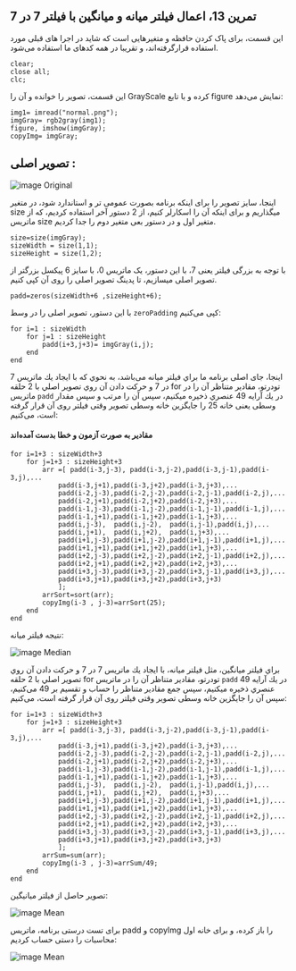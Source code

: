 ## تمرین 13، اعمال فیلتر میانه و میانگین با فیلتر 7 در 7

این قسمت، برای پاک کردن حافظه و متغیرهایی است که شاید در اجرا های قبلی مورد استفاده قرارگرفته‌اند، و تقریبا در همه کدهای ما استفاده می‌شود.

```
clear;
close all;
clc;
```


اين قسمت، تصوير را خوانده و آن را GrayScale كرده و با تابع figure نمایش می‌دهد:
```
img1= imread("normal.png");
imgGray= rgb2gray(img1);
figure, imshow(imgGray);
copyImg= imgGray;
```


## تصویر اصلی :
![image Original](https://github.com/semnan-university-ai/image-processing-class-002/raw/main/exercises/msg67/asset/normal.png)

اینجا، سایز تصویر را برای اینکه برنامه بصورت عمومی تر و استاندارد شود، در متغیر size میگذاریم و برای اینکه آن را اسکارلر کنیم، از 2 دستور آخر استفاده کردیم، که از ماتریس size متغیر اول و در دستور بعی متغیر دوم را جدا کردیم.

```
size=size(imgGray);
sizeWidth = size(1,1);
sizeHeight = size(1,2);
```
با توجه به بزرگی فیلتر یعنی 7، با این دستور، یک ماتریس 0، با سایز 6 پیکسل بزرگتر از تصویر اصلی میسازیم، تا پدینگ تصویر اصلی را روی آن کپی کنیم.
```
padd=zeros(sizeWidth+6 ,sizeHeight+6);
```
با این دستور، تصویر اصلی را در وسط ```zeroPadding``` کپی می‌کنیم:
```
for i=1 : sizeWidth
    for j=1 : sizeHeight
        padd(i+3,j+3)= imgGray(i,j); 
    end
end   
```
اینجا، جای اصلی برنامه ما براي فيلتر ميانه می‌باشد، به نحوي كه با ايجاد يك ماتريس 7 در 7 و حركت دادن آن روي تصوير اصلي با 2 حلقه for تودرتو، مقادير متناظر آن را در ماتريس ```padd``` در يك آرايه 49 عنصري ذخيره ميكنيم، سپس آن را مرتب و سپس مقدار وسطی یعنی خانه 25 را جایگزین خانه وسطی تصویر وقتی فیلتر روی آن قرار گرفته است، می‌کنیم:
#### مقادیر به صورت آزمون و خطا بدست آمده‌اند
```
for i=1+3 : sizeWidth+3
    for j=1+3 : sizeHeight+3
        arr =[ padd(i-3,j-3), padd(i-3,j-2),padd(i-3,j-1),padd(i-3,j),...
            padd(i-3,j+1),padd(i-3,j+2),padd(i-3,j+3),...
            padd(i-2,j-3),padd(i-2,j-2),padd(i-2,j-1),padd(i-2,j),...
            padd(i-2,j+1),padd(i-2,j+2),padd(i-2,j+3),...
            padd(i-1,j-3),padd(i-1,j-2),padd(i-1,j-1),padd(i-1,j),...
            padd(i-1,j+1),padd(i-1,j+2),padd(i-1,j+3),...
            padd(i,j-3),  padd(i,j-2),  padd(i,j-1),padd(i,j),...
            padd(i,j+1),  padd(i,j+2),  padd(i,j+3),...
            padd(i+1,j-3),padd(i+1,j-2),padd(i+1,j-1),padd(i+1,j),...
            padd(i+1,j+1),padd(i+1,j+2),padd(i+1,j+3),...
            padd(i+2,j-3),padd(i+2,j-2),padd(i+2,j-1),padd(i+2,j),...
            padd(i+2,j+1),padd(i+2,j+2),padd(i+2,j+3),...
            padd(i+3,j-3),padd(i+3,j-2),padd(i+3,j-1),padd(i+3,j),...
            padd(i+3,j+1),padd(i+3,j+2),padd(i+3,j+3)
            ]; 
        arrSort=sort(arr);
        copyImg(i-3 , j-3)=arrSort(25);
    end
end 
```
 نتیجه فیلتر میانه:
 
![image Median](https://github.com/semnan-university-ai/image-processing-class-002/blob/main/exercises/msg67/asset/medianResult.png?raw=true)


براي فيلتر میانگین، مثل فیلتر میانه، با ايجاد يك ماتريس 7 در 7 و حركت دادن آن روي تصوير اصلي با 2 حلقه for تودرتو، مقادير متناظر آن را در ماتريس ```padd``` در يك آرايه 49 عنصري ذخيره ميكنيم، سپس جمع مقادیر متناظر را حساب و تقسیم بر 49 می‌کنیم، سپس آن را جایگزین خانه وسطی تصویر وقتی فیلتر روی آن قرار گرفته است، می‌کنیم:
```
for i=1+3 : sizeWidth+3
    for j=1+3 : sizeHeight+3
        arr =[ padd(i-3,j-3), padd(i-3,j-2),padd(i-3,j-1),padd(i-3,j),...
            padd(i-3,j+1),padd(i-3,j+2),padd(i-3,j+3),...
            padd(i-2,j-3),padd(i-2,j-2),padd(i-2,j-1),padd(i-2,j),...
            padd(i-2,j+1),padd(i-2,j+2),padd(i-2,j+3),...
            padd(i-1,j-3),padd(i-1,j-2),padd(i-1,j-1),padd(i-1,j),...
            padd(i-1,j+1),padd(i-1,j+2),padd(i-1,j+3),...
            padd(i,j-3),  padd(i,j-2),  padd(i,j-1),padd(i,j),...
            padd(i,j+1),  padd(i,j+2),  padd(i,j+3),...
            padd(i+1,j-3),padd(i+1,j-2),padd(i+1,j-1),padd(i+1,j),...
            padd(i+1,j+1),padd(i+1,j+2),padd(i+1,j+3),...
            padd(i+2,j-3),padd(i+2,j-2),padd(i+2,j-1),padd(i+2,j),...
            padd(i+2,j+1),padd(i+2,j+2),padd(i+2,j+3),...
            padd(i+3,j-3),padd(i+3,j-2),padd(i+3,j-1),padd(i+3,j),...
            padd(i+3,j+1),padd(i+3,j+2),padd(i+3,j+3)
            ]; 
        arrSum=sum(arr);
        copyImg(i-3 , j-3)=arrSum/49;
    end
end 
```
تصویر حاصل از فیلتر میانیگین:


![image Mean](https://github.com/semnan-university-ai/image-processing-class-002/blob/main/exercises/msg67/asset/meanResult.png?raw=true)

برای تست درستی برنامه، ماتریس padd  و copyImg را باز کرده، و برای خانه اول محاسبات را دستی حساب کردیم:

![image Mean](https://github.com/semnan-university-ai/image-processing-class-002/blob/main/exercises/msg67/asset/testResulMean.jpg?raw=true)
